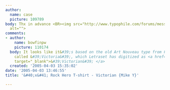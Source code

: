 ```yaml
---
author:
  name: case
  picture: 109789
body: Thx in advance <BR><img src="http://www.typophile.com/forums/messages/83/68655.jpg"
  alt="">
comments:
- author:
    name: bowfinpw
    picture: 110174
  body: It looks like it&#39;s based on the old Art Nouveau type from Flinsch Schriftgiesserei,
    called &#39;Victoria&#39;, which Letraset has digitized as <a href="http://www.myfonts.com/fonts/letraset/victorian/"
    target="_blank">&#39;Victorian&#39; </a>
  created: '2005-04-03 15:35:02'
date: '2005-04-03 13:46:55'
title: '&#40;x&#41; Rock Hero T-shirt - Victorian {Mike Y}'

---
```

